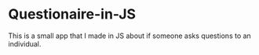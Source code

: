 # Questionaire-in-JS
This is a small app that I made in JS about if someone asks questions to an individual.
